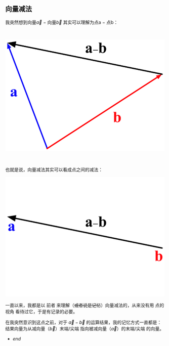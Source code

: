 向量减法
------

我突然想到向量$\vec{a}$ $-$ 向量$\vec{b}$ 其实可以理解为点$\text{a}$ $-$ 点$\text{b}$：

<br>

![vector](/img/posts-img/a-b_tri.png)

<br>

也就是说，向量减法其实可以看成点之间的减法：

![point](/img/posts-img/a-b_poi.png)

一直以来，我都是以 前者 来理解（~~或者说是记忆~~）向量减法的，从来没有用 点的视角 看待过它，于是有记录的必要。

在我突然意识到这点之前，对于 $\vec{a} - \vec{b}$ 的运算结果，我的记忆方式一直都是：结果向量为从减向量（$\vec{b}$）末端/尖端 指向被减向量（$\vec{a}$）的末端/尖端 的向量。

* *end*